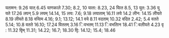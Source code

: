 यतामन: 9.26 यात् 6.45 याणकाले 7.30; 8.2, 10 याता: 8.23, 24 याित 8.5, 13 युत: 3.36 यु यते 17.26 लपन् 5.9 लयम् 14.14, 15 लय: 7.6; 9.18 लयाताम् 16.11 लये 14.2 लीन: 14.15 लीयते 8.19 लीयते 8.18 वयािम 4.16; 9.1; 13.12; 14.1 वये 8.11 वदताम् 10.32 वदित 2.42; 5.4 वतते 5.14; 10.8 वतते 16.10; 17.24 विततम् 3.16 िवभतम् 11.13 िवभतािन 18.41 िवलीयते 4.23 वृ : 11.32 वृिम् 11.31; 14.22; 16.7; 18.30 वृि: 14.12; 15.4; 18.46